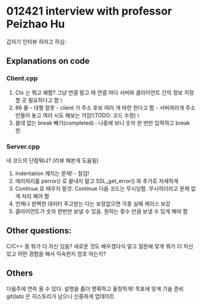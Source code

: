 # 012421 interview with professor Peizhao Hu

갑자기 인터뷰 하자고 하심:

## Explanations on code 
### Client.cpp
1. Ctx 는 뭐고 왜함? 그냥 연결 말고 매 연결 마다 서버와 클라이언트 간의 정보 저장할 곳 필요하다고 함 \
2. 86 줄 - 대형 잘못 - client 가 주소 후보 여러 개 마련 한다고 함 - 서버여러개 주소 만들어 놓고 여러 시도 해보는 거임!(TODO: 코드 수정) \
3. 쓸데 없는 break 빼기(completed) : 나중에 보니 숫자 한 번만 입력하고 break 한. 

### Server.cpp
네 코드의 단점뭐냐? (리뷰 해본게 도움됨)
1. Indentation 깨지는 문제! - 점검! 
2. 에러처리를 perror() 로 끝내지 말고 SSL_get_error() 와 추가로 자세하게
3. Continue 로 때우지 말것. Continue 다음 코드는 무시당함. 무시하더라고 문제 없게 처리 해야 함
4. 언제나 완벽한 데이터 주고받는 다는 보장없으면 각종 실패 케이스 보강
5. 클라이언트가 숫자 한번만 보낼 수 있음. 원하는 횟수 만큼 보낼 수 있게 해야 함

## Other questions:
C/C++ 중 뭐가 더 자신 있음? 새로운 것도 배우겠다식 말고 질문에 맞게 뭐가 더 자신있고 어떤 경험을 해서 익숙한지
암호 아는지? 

## Others
다음주에 연락 올 수 있다. 
설명을 좀더 명확하고 울창하게! 
목표에 맞게 기술 준비 
git(lab) 은 히스토리가 남으니 신중하게 업데이트
